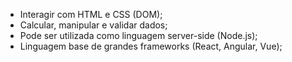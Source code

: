 * Interagir com HTML e CSS (DOM);
* Calcular, manipular e validar dados;
* Pode ser utilizada como linguagem server-side (Node.js);
* Linguagem base de grandes frameworks (React, Angular, Vue);